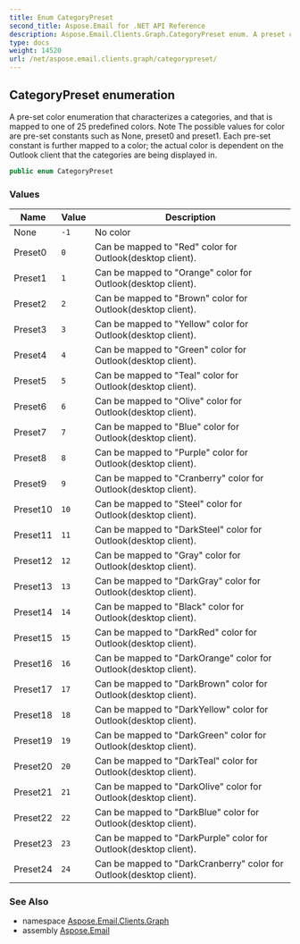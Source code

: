 ```yaml
---
title: Enum CategoryPreset
second_title: Aspose.Email for .NET API Reference
description: Aspose.Email.Clients.Graph.CategoryPreset enum. A preset color enumeration that characterizes a categories and that is mapped to one of 25 predefined colors. Note The possible values for color are preset constants such as None preset0 and preset1. Each preset constant is further mapped to a color the actual color is dependent on the Outlook client that the categories are being displayed in
type: docs
weight: 14520
url: /net/aspose.email.clients.graph/categorypreset/
---
```

## CategoryPreset enumeration

A pre-set color enumeration that characterizes a categories, and that is mapped to one of 25 predefined colors. Note The possible values for color are pre-set constants such as None, preset0 and preset1. Each pre-set constant is further mapped to a color; the actual color is dependent on the Outlook client that the categories are being displayed in.

```csharp
public enum CategoryPreset
```

### Values

| Name | Value | Description |
| --- | --- | --- |
| None | `-1` | No color |
| Preset0 | `0` | Can be mapped to "Red" color for Outlook(desktop client). |
| Preset1 | `1` | Can be mapped to "Orange" color for Outlook(desktop client). |
| Preset2 | `2` | Can be mapped to "Brown" color for Outlook(desktop client). |
| Preset3 | `3` | Can be mapped to "Yellow" color for Outlook(desktop client). |
| Preset4 | `4` | Can be mapped to "Green" color for Outlook(desktop client). |
| Preset5 | `5` | Can be mapped to "Teal" color for Outlook(desktop client). |
| Preset6 | `6` | Can be mapped to "Olive" color for Outlook(desktop client). |
| Preset7 | `7` | Can be mapped to "Blue" color for Outlook(desktop client). |
| Preset8 | `8` | Can be mapped to "Purple" color for Outlook(desktop client). |
| Preset9 | `9` | Can be mapped to "Cranberry" color for Outlook(desktop client). |
| Preset10 | `10` | Can be mapped to "Steel" color for Outlook(desktop client). |
| Preset11 | `11` | Can be mapped to "DarkSteel" color for Outlook(desktop client). |
| Preset12 | `12` | Can be mapped to "Gray" color for Outlook(desktop client). |
| Preset13 | `13` | Can be mapped to "DarkGray" color for Outlook(desktop client). |
| Preset14 | `14` | Can be mapped to "Black" color for Outlook(desktop client). |
| Preset15 | `15` | Can be mapped to "DarkRed" color for Outlook(desktop client). |
| Preset16 | `16` | Can be mapped to "DarkOrange" color for Outlook(desktop client). |
| Preset17 | `17` | Can be mapped to "DarkBrown" color for Outlook(desktop client). |
| Preset18 | `18` | Can be mapped to "DarkYellow" color for Outlook(desktop client). |
| Preset19 | `19` | Can be mapped to "DarkGreen" color for Outlook(desktop client). |
| Preset20 | `20` | Can be mapped to "DarkTeal" color for Outlook(desktop client). |
| Preset21 | `21` | Can be mapped to "DarkOlive" color for Outlook(desktop client). |
| Preset22 | `22` | Can be mapped to "DarkBlue" color for Outlook(desktop client). |
| Preset23 | `23` | Can be mapped to "DarkPurple" color for Outlook(desktop client). |
| Preset24 | `24` | Can be mapped to "DarkCranberry" color for Outlook(desktop client). |

### See Also

* namespace [Aspose.Email.Clients.Graph](../../aspose.email.clients.graph/)
* assembly [Aspose.Email](../../)


